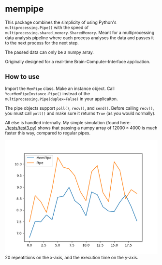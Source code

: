 # mempipe

This package combines the simplicity of using Python's `multiprocessing.Pipe()` with the speed of `multiprocessing.shared_memory.SharedMemory`.
Meant for a multiprocessing data analysis pipeline where each process analyses the data and passes it to the next process for the next step.

The passed data can only be a numpy array.

Originally designed for a real-time Brain-Computer-Interface application.

## How to use

Import the `MemPipe` class.
Make an instance object.
Call `YourMemPipeInstance.Pipe()` instead of the `multiprocessing.Pipe(duplex=False)` in your applicaiton.

The pipe objects support `poll()`, `recv()`, and `send()`.
Before calling `recv()`, you must call `poll()` and make sure it returns `True` (as you would normally).

All else is handled internally.
My simple simulation (found here: [./tests/test3.py](./tests/test3.py)) shows that passing a numpy array of $12000 \times 4000$ is much faster this way, compared to regular pipes.

![a figure](./docs/Figure_1.png)  
20 repeatitions on the x-axis, and the execution time on the y-axis.
